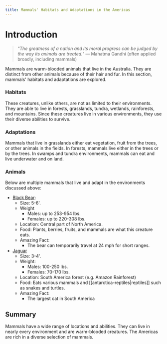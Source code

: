 ```yaml
---
title: Mammals' Habitats and Adaptations in the Americas
---
```

# Introduction

>_"The greatness of a nation and its moral progress can be judged by the way its animals are treated."_
>— Mahatma Gandhi (often applied broadly, including mammals)

Mammals are warm-blooded animals that live in the Australia. They are distinct from other animals because of their hair and fur. In this section, mammals' habitats and adaptations are explored.
### Habitats

These creatures, unlike others, are not as limited to their environments. They are able to live in forests, grasslands, tundra, wetlands, rainforests, and mountains. Since these creatures live in various environments, they use their diverse abilities to survive.
### Adaptations

Mammals that live in grasslands either eat vegetation, fruit from the trees, or other animals in the fields. In forests, mammals live either in the trees or by the trees. In swamps and tundra environments, mammals can eat and live underwater and on land. 
### Animals

Below are multiple mammals that live and adapt in the environments discussed above:

- [Black Bear](https://wallpaperaccess.com/full/3470476.jpg):
	- Size: 5-6'.
	- Weight
		- Males: up to 253-954 lbs.
		- Females: up to 220-308 lbs.
	- Location: Central part of North America.
	- Food: Plants, berries, fruits, and mammals are what this creature eats.
	- Amazing Fact: 
		- The bear can temporarily travel at 24 mph for short ranges.
- [Jaguar](https://th.bing.com/th/id/R.039d5b75f3e215098f0cc330f3bd8627?rik=ydXEkAl6gIRfKw&pid=ImgRaw&r=0)
	- Size: 3-4'.
	- Weight: 
		- Males: 100-250 lbs.
		- Females: 70-170 lbs.
	- Location: South America forest (e.g. Amazon Rainforest)
	- Food: Eats various mammals and [[antarctica-reptiles|reptiles]] such as snakes and turtles.
	- Amazing Fact: 
		- The largest cat in South America 
## Summary

Mammals have a wide range of locations and abilities. They can live in nearly every environment and are warm-blooded creatures. The Americas are rich in a diverse selection of mammals.